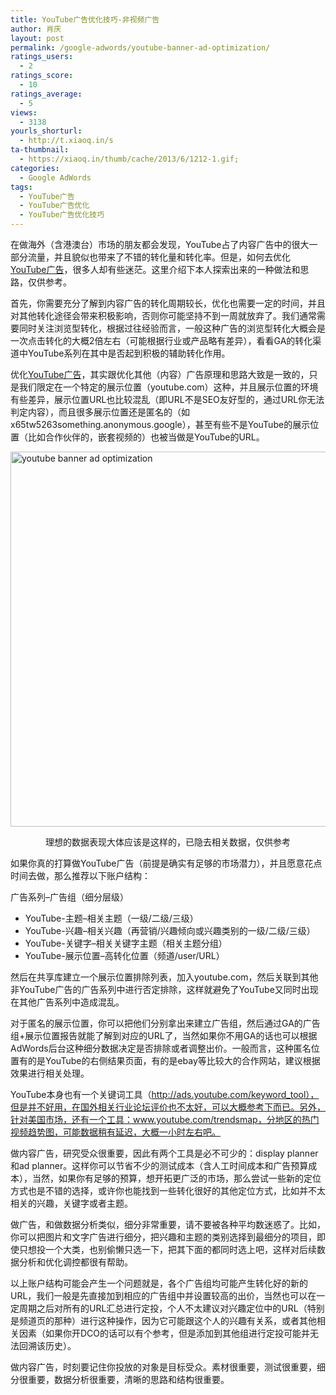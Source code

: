 ```yaml
---
title: YouTube广告优化技巧-非视频广告
author: 肖庆
layout: post
permalink: /google-adwords/youtube-banner-ad-optimization/
ratings_users:
  - 2
ratings_score:
  - 10
ratings_average:
  - 5
views:
  - 3138
yourls_shorturl:
  - http://t.xiaoq.in/s
ta-thumbnail:
  - https://xiaoq.in/thumb/cache/2013/6/1212-1.gif;
categories:
  - Google AdWords
tags:
  - YouTube广告
  - YouTube广告优化
  - YouTube广告优化技巧
---
```

在做海外（含港澳台）市场的朋友都会发现，YouTube占了内容广告中的很大一部分流量，并且貌似也带来了不错的转化量和转化率。但是，如何去优化<span class='wp_keywordlink_affiliate'><a href="https://xiaoq.in/tag/youtube%e5%b9%bf%e5%91%8a/" title="查看YouTube广告中的全部文章" target="_blank">YouTube广告</a></span>，很多人却有些迷茫。这里介绍下本人探索出来的一种做法和思路，仅供参考。

首先，你需要充分了解到内容广告的转化周期较长，优化也需要一定的时间，并且对其他转化途径会带来积极影响，否则你可能坚持不到一周就放弃了。我们通常需要同时关注浏览型转化，根据过往经验而言，一般这种广告的浏览型转化大概会是一次点击转化的大概2倍左右（可能根据行业或产品略有差异），看看GA的转化渠道中YouTube系列在其中是否起到积极的辅助转化作用。

优化<span class='wp_keywordlink_affiliate'><a href="https://xiaoq.in/tag/youtube%e5%b9%bf%e5%91%8a/" title="查看YouTube广告中的全部文章" target="_blank">YouTube广告</a></span>，其实跟优化其他（内容）广告原理和思路大致是一致的，只是我们限定在一个特定的展示位置（youtube.com）这种，并且展示位置的环境有些差异，展示位置URL也比较混乱（即URL不是SEO友好型的，通过URL你无法判定内容），而且很多展示位置还是匿名的（如x65tw5263something.anonymous.google），甚至有些不是YouTube的展示位置（比如合作伙伴的，嵌套视频的）也被当做是YouTube的URL。

<img class="alignnone  wp-image-1213" alt="youtube banner ad optimization" src="http://cdn.xiaoq.in/2013/06/youtube-banner-ad-optimization.gif" width="600" />

<p style="text-align: center;">
  理想的数据表现大体应该是这样的，已隐去相关数据，仅供参考
</p>

如果你真的打算做YouTube广告（前提是确实有足够的市场潜力），并且愿意花点时间去做，那么推荐以下账户结构：

广告系列&#8211;广告组（细分层级）

*   YouTube-主题&#8211;相关主题（一级/二级/三级）
*   YouTube-兴趣&#8211;相关兴趣（再营销/兴趣倾向或兴趣类别的一级/二级/三级）
*   YouTube-关键字&#8211;相关关键字主题（相关主题分组）
*   YouTube-展示位置&#8211;高转化位置（频道/user/URL）

然后在共享库建立一个展示位置排除列表，加入youtube.com，然后关联到其他非YouTube广告的广告系列中进行否定排除，这样就避免了YouTube又同时出现在其他广告系列中造成混乱。

对于匿名的展示位置，你可以把他们分别拿出来建立广告组，然后通过GA的广告组+展示位置报告就能了解到对应的URL了，当然如果你不用GA的话也可以根据AdWords后台这种细分数据决定是否排除或者调整出价。一般而言，这种匿名位置有的是YouTube的右侧结果页面，有的是ebay等比较大的合作网站，建议根据效果进行相关处理。

YouTube本身也有一个关键词工具（http://ads.youtube.com/keyword_tool），但是并不好用，在国外相关行业论坛评价也不太好，可以大概参考下而已。另外，针对美国市场，还有一个工具：www.youtube.com/trendsmap，分地区的热门视频趋势图，可能数据稍有延迟，大概一小时左右吧。

做内容广告，研究受众很重要，因此有两个工具是必不可少的：display planner和ad planner。这样你可以节省不少的测试成本（含人工时间成本和广告预算成本），当然，如果你有足够的预算，想开拓更广泛的市场，那么尝试一些新的定位方式也是不错的选择，或许你也能找到一些转化很好的其他定位方式，比如并不太相关的兴趣，关键字或者主题。

做广告，和做数据分析类似，细分非常重要，请不要被各种平均数迷惑了。比如，你可以把图片和文字广告进行细分，把兴趣和主题的类别选择到最细分的项目，即使只想投一个大类，也别偷懒只选一下，把其下面的都同时选上吧，这样对后续数据分析和优化调控都很有帮助。

以上账户结构可能会产生一个问题就是，各个广告组均可能产生转化好的新的URL，我们一般是先直接加到相应的广告组中并设置较高的出价，当然也可以在一定周期之后对所有的URL汇总进行定投，个人不太建议对兴趣定位中的URL（特别是频道页的那种）进行这种操作，因为它可能跟这个人的兴趣有关系，或者其他相关因素（如果你开DCO的话可以有个参考，但是添加到其他组进行定投可能并无法回溯该历史）。

做内容广告，时刻要记住你投放的对象是目标受众。素材很重要，测试很重要，细分很重要，数据分析很重要，清晰的思路和结构很重要。